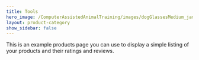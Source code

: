 ```yaml
---
title: Tools
hero_image: /ComputerAssistedAnimalTraining/images/dogGlassesMedium_jamie-street-MoDcnVRN5JU-unsplash.jpg
layout: product-category
show_sidebar: false
---
```


This is an example products page you can use to display a simple listing of your products and their ratings and reviews.